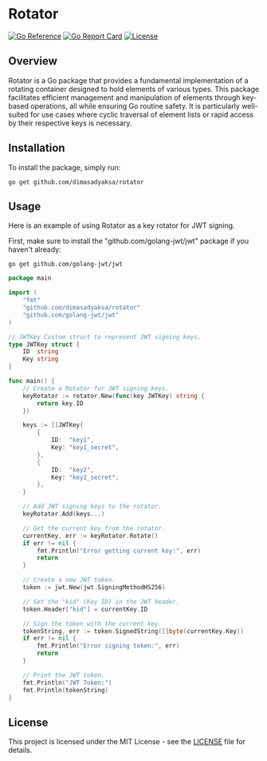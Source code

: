 # Rotator

[![Go Reference](https://pkg.go.dev/badge/github.com/dimasadyaksa/rotator.svg)](https://pkg.go.dev/github.com/dimasadyaksa/rotator)
[![Go Report Card](https://goreportcard.com/badge/github.com/dimasadyaksa/rotator)](https://goreportcard.com/report/github.com/dimasadyaksa/rotator)
[![License](https://img.shields.io/github/license/dimasadyaksa/rotator)](LICENSE)

## Overview
Rotator is a Go package that provides a fundamental implementation of a rotating container designed to hold elements of various types. 
This package facilitates efficient management and manipulation of elements through key-based operations, all while ensuring Go routine safety. 
It is particularly well-suited for use cases where cyclic traversal of element lists or rapid access by their respective keys is necessary.

## Installation

To install the package, simply run:

```shell
go get github.com/dimasadyaksa/rotator
```

## Usage



Here is an example of using Rotator as a key rotator for JWT signing.

First, make sure to install the "github.com/golang-jwt/jwt" package if you haven't already:

```shell
go get github.com/golang-jwt/jwt
```

```go
package main

import (
	"fmt"
	"github.com/dimasadyaksa/rotator"
	"github.com/golang-jwt/jwt"
)

// JWTKey Custom struct to represent JWT signing keys.
type JWTKey struct {
	ID  string
	Key string
}

func main() {
	// Create a Rotator for JWT signing keys.
	keyRotator := rotator.New(func(key JWTKey) string {
		return key.ID
	})

	keys := []JWTKey{
		{
			ID:  "key1",
			Key: "key1_secret",
		},
		{
			ID:  "key2",
			Key: "key2_secret",
		},
	}

	// Add JWT signing keys to the rotator.
	keyRotator.Add(keys...)

	// Get the current key from the rotator.
	currentKey, err := keyRotator.Rotate()
	if err != nil {
		fmt.Println("Error getting current key:", err)
		return
	}

	// Create a new JWT token.
	token := jwt.New(jwt.SigningMethodHS256)

	// Set the "kid" (Key ID) in the JWT header.
	token.Header["kid"] = currentKey.ID

	// Sign the token with the current key.
	tokenString, err := token.SignedString([]byte(currentKey.Key))
	if err != nil {
		fmt.Println("Error signing token:", err)
		return
	}

	// Print the JWT token.
	fmt.Println("JWT Token:")
	fmt.Println(tokenString)
}
```

## License

This project is licensed under the MIT License - see the [LICENSE](https://github.com/dimasadyaksa/rotator/blob/master/LICENSE) file for details.
